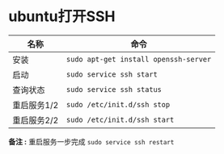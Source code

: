 # ubuntu打开SSH

| 名称        | 命令                                |
| ----------- | ----------------------------------- |
| 安装        | `sudo apt-get install openssh-server` |
| 启动        | `sudo service ssh start`            |
| 查询状态    | `sudo service ssh status`           |
| 重启服务1/2 | `sudo /etc/init.d/ssh stop`         |
| 重启服务2/2 | `sudo /etc/init.d/ssh start`        |

**备注 :** 重启服务一步完成 `sudo service ssh restart`
